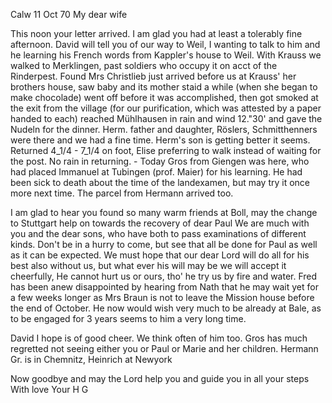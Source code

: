  Calw 11 Oct 70
My dear wife

This noon your letter arrived. I am glad you had at least a tolerably fine afternoon. David will tell you of our way to Weil, I wanting to talk to him and he learning his French words from Kappler's house to Weil. With Krauss we walked to Merklingen, past soldiers who occupy it on acct of the Rinderpest. Found Mrs Christlieb just arrived before us at Krauss' her brothers house, saw baby and its mother staid a while (when she began to make chocolade) went off before it was accomplished, then got smoked at the exit from the village (for our purification, which was attested by a paper handed to each) reached Mühlhausen in rain and wind 12."30' and gave the Nudeln for the dinner. Herm. father and daughter, Röslers, Schmitthenners were there and we had a fine time. Herm's son is getting better it seems. Returned 4_1/4 - 7_1/4 on foot, Elise preferring to walk instead of waiting for the post. No rain in returning. - Today Gros from Giengen was here, who had placed Immanuel at Tubingen (prof. Maier) for his learning. He had been sick to death about the time of the landexamen, but may try it once more next time. The parcel from Hermann arrived too.

I am glad to hear you found so many warm friends at Boll, may the change to Stuttgart help on towards the recovery of dear Paul We are much with you and the dear sons, who have both to pass examinations of different kinds. Don't be in a hurry to come, but see that all be done for Paul as well as it can be expected. We must hope that our dear Lord will do all for his best also without us, but what ever his will may be we will accept it cheerfully, He cannot hurt us or ours, tho' he try us by fire and water. 
Fred has been anew disappointed by hearing from Nath that he may wait yet for a few weeks longer as Mrs Braun is not to leave the Mission house before the end of October. He now would wish very much to be already at Bale, as to be engaged for 3 years seems to him a very long time.

David I hope is of good cheer. We think often of him too. Gros has much regretted not seeing either you or Paul or Marie and her children. Hermann Gr. is in Chemnitz, Heinrich at Newyork

Now goodbye and may the Lord help you and guide you in all your steps 
 With love Your H G
